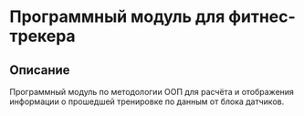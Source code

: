# Программный модуль для фитнес-трекера

## Описание
Программный модуль по методологии ООП для расчёта и отображения информации
о прошедшей тренировке по данным от блока датчиков.
